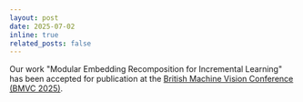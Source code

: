 ```yaml
---
layout: post
date: 2025-07-02
inline: true
related_posts: false
---
```


Our work "Modular Embedding Recomposition for Incremental Learning" has been accepted for publication at the [British Machine Vision Conference (BMVC 2025)](https://bmvc2025.bmva.org/).
